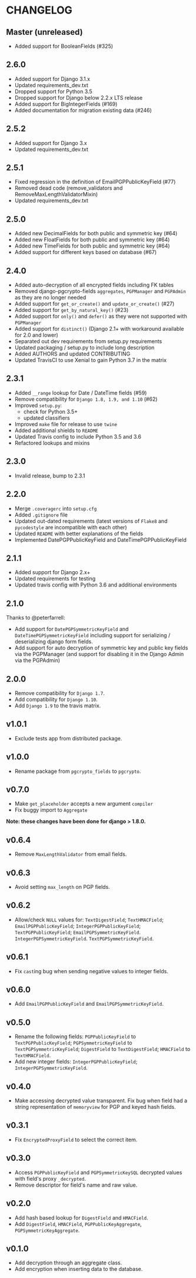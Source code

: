 # CHANGELOG

## Master (unreleased)

* Added support for BooleanFields (#325)

## 2.6.0

* Added support for Django 3.1.x
* Updated requirements_dev.txt
* Dropped support for Python 3.5
* Dropped support for Django below 2.2.x LTS release
* Added support for BigIntegerFields (#169)
* Added documentation for migration existing data (#246)

## 2.5.2

* Added support for Django 3.x
* Updated requirements_dev.txt

## 2.5.1

* Fixed regression in the definition of EmailPGPPublicKeyField (#77)
* Removed dead code (remove_validators and RemoveMaxLengthValidatorMixin)
* Updated requirements_dev.txt

## 2.5.0

* Added new DecimalFields for both public and symmetric key (#64)
* Added new FloatFields for both public and symmetric key (#64)
* Added new TimeFields for both public and symmetric key (#64)
* Added support for different keys based on database (#67)

## 2.4.0

* Added auto-decryption of all encrypted fields including FK tables
* Removed django-pgcrypto-fields `aggregates`, `PGPManager` and `PGPAdmin` as they are no longer needed
* Added support for `get_or_create()` and `update_or_create()` (#27)
* Added support for `get_by_natural_key()` (#23)
* Added support for `only()` and `defer()` as they were not supported with `PGPManager`
* Added support for `distinct()` (Django 2.1+ with workaround available for 2.0 and lower)
* Separated out dev requirements from setup.py requirements
* Updated packaging / setup.py to include long description
* Added AUTHORS and updated CONTRIBUTING
* Updated TravisCI to use Xenial to gain Python 3.7 in the matrix

## 2.3.1

* Added `__range` lookup for Date / DateTime fields (#59)
* Remove compatibility for `Django 1.8, 1.9, and 1.10` (#62)
* Improved `setup.py`:
    * check for Python 3.5+
    * updated classifiers
* Improved `make` file for release to use `twine`
* Added additional shields to `README`
* Updated Travis config to include Python 3.5 and 3.6
* Refactored lookups and mixins

## 2.3.0

* Invalid release, bump to 2.3.1

## 2.2.0

* Merge `.coveragerc` into `setup.cfg`
* Added `.gitignore` file
* Updated out-dated requirements (latest versions of `Flake8` and `pycodestyle` 
are incompatible with each other)
* Updated `README` with better explanations of the fields
* Implemented DatePGPPublicKeyField and DateTimePGPPublicKeyField

## 2.1.1

* Added support for Django 2.x+
* Updated requirements for testing
* Updated travis config with Python 3.6 and additional environments

## 2.1.0

Thanks to @peterfarrell:
* Add support for `DatePGPSymmetricKeyField` and `DateTimePGPSymmetricKeyField`
including support for serializing / deserializing django form fields.
* Add support for auto decryption of symmetric key and public key fields via
the PGPManager (and support for disabling it in the Django Admin via the PGPAdmin)

## 2.0.0

* Remove compatibility for `Django 1.7`.
* Add compatibility for `Django 1.10`.
* Add `Django 1.9` to the travis matrix.

## v1.0.1

* Exclude tests app from distributed package.

## v1.0.0

* Rename package from `pgcrypto_fields` to `pgcrypto`.

## v0.7.0

* Make `get_placeholder` accepts a new argument `compiler`
* Fix buggy import to `Aggregate`

**Note: these changes have been done for django > 1.8.0.**

## v0.6.4

* Remove `MaxLengthValidator` from email fields.

## v0.6.3

* Avoid setting `max_length` on PGP fields.

## v0.6.2

* Allow/check `NULL` values for:
  `TextDigestField`;
  `TextHMACField`;
  `EmailPGPPublicKeyField`;
  `IntegerPGPPublicKeyField`;
  `TextPGPPublicKeyField`;
  `EmailPGPSymmetricKeyField`.
  `IntegerPGPSymmetricKeyField`.
  `TextPGPSymmetricKeyField`.

## v0.6.1

* Fix `cast`ing bug when sending negative values to integer fields.

## v0.6.0

* Add `EmailPGPPublicKeyField` and `EmailPGPSymmetricKeyField`.

## v0.5.0

* Rename the following fields:
  `PGPPublicKeyField` to `TextPGPPublicKeyField`;
  `PGPSymmetricKeyField` to `TextPGPSymmetricKeyField`;
  `DigestField` to `TextDigestField`;
  `HMACField` to `TextHMACField`.
* Add new integer fields:
  `IntegerPGPPublicKeyField`;
  `IntegerPGPSymmetricKeyField`.

## v0.4.0

* Make accessing decrypted value transparent. Fix bug when field had a string
representation of `memoryview` for PGP and keyed hash fields.

## v0.3.1

* Fix `EncryptedProxyField` to select the correct item.

## v0.3.0

* Access `PGPPublicKeyField`  and `PGPSymmetricKeySQL` decrypted values with
field's proxy `_decrypted`.
* Remove descriptor for field's name and raw value.

## v0.2.0

* Add hash based lookup for `DigestField` and `HMACField`.
* Add `DigestField`, `HMACField`, `PGPPublicKeyAggregate`, `PGPSymmetricKeyAggregate`.

## v0.1.0

* Add decryption through an aggregate class.
* Add encryption when inserting data to the database.
